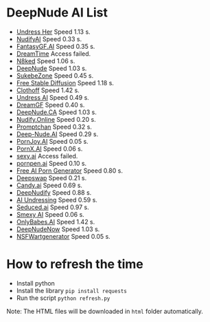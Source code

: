 # DeepNude AI List
* [Undress Her](https://undressher.app) Speed 1.13 s.
* [NudifyAI](https://nudify-ai.online/) Speed 0.33 s.
* [FantasyGF.AI](https://fantasygf.ai/generate-image) Speed 0.35 s.
* [DreamTime](https://www.dreamtime.tech/) Access failed.
* [N8ked](https://www.n8ked.app/) Speed 1.06 s.
* [DeepNude](https://deepnude.cc/) Speed 1.03 s.
* [SukebeZone](https://www.sukebezone.com/) Speed 0.45 s.
* [Free Stable Diffusion](https://teletype.in/@hackfreaks/oBOsvUcck5D) Speed 1.18 s.
* [Clothoff](https://clothoff.io/it) Speed 1.42 s.
* [Undress AI](https://undress.app/) Speed 0.49 s.
* [DreamGF](https://dreamgf.ai/) Speed 0.40 s.
* [DeepNude.CA](https://deepnude.ca/) Speed 1.03 s.
* [Nudify.Online](https://www.nudify.online/) Speed 0.20 s.
* [Promptchan](https://promptchan.ai/) Speed 0.32 s.
* [Deep-Nude.AI](https://www.deep-nude.ai/) Speed 0.29 s.
* [PornJoy.AI](https://pornjoy.ai/) Speed 0.05 s.
* [PornX.AI](https://pornx.ai/) Speed 0.06 s.
* [sexy.ai](https://sexy.ai/) Access failed.
* [pornpen.ai](https://pornpen.ai/) Speed 0.10 s.
* [Free AI Porn Generator](https://ai-porn.ai/) Speed 0.80 s.
* [Deepswap](https://www.deepswap.ai/) Speed 0.21 s.
* [Candy.ai](https://candy.ai/discover) Speed 0.69 s.
* [DeepNudify](https://deepnudify.com/) Speed 0.88 s.
* [AI Undressing](https://undressing.io/) Speed 0.59 s.
* [Seduced.ai](https://www.seduced.ai/) Speed 0.97 s.
* [Smexy AI](https://www.smexy.ai/) Speed 0.06 s.
* [OnlyBabes.AI](https://www.onlybabes.ai/) Speed 1.42 s.
* [DeepNudeNow](https://deepnudenow.com/) Speed 1.03 s.
* [NSFWartgenerator](https://www.nsfwartgenerator.ai/) Speed 0.05 s.

# How to refresh the time

- Install python
- Install the library `pip install requests`
- Run the script `python refresh.py`

Note: The HTML files will be downloaded in `html` folder automatically.
